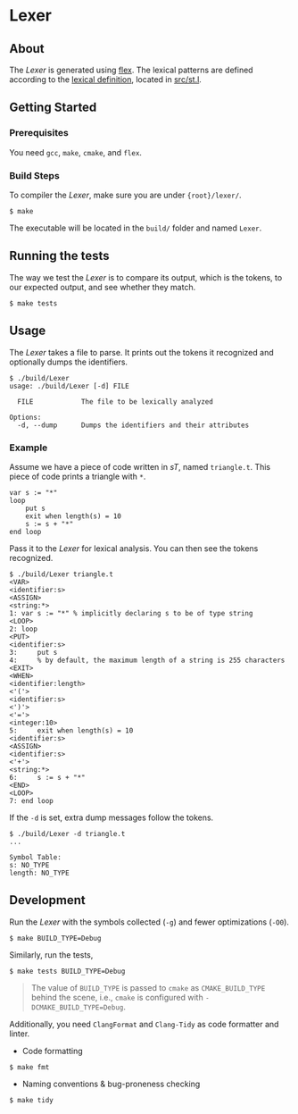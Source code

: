 # Lexer

## About

The _Lexer_ is generated using [flex](https://github.com/westes/flex). The lexical patterns are defined according to the [lexical definition](./lexical-definition.md), located in [src/st.l](src/st.l).

## Getting Started

### Prerequisites

You need `gcc`, `make`, `cmake`, and `flex`.

### Build Steps

To compiler the _Lexer_, make sure you are under `{root}/lexer/`.

```shell
$ make
```

The executable will be located in the `build/` folder and named `Lexer`.

## Running the tests

The way we test the _Lexer_ is to compare its output, which is the tokens, to our expected output, and see whether they match.

```
$ make tests
```

## Usage

The _Lexer_ takes a file to parse. It prints out the tokens it recognized and optionally dumps the identifiers.

```
$ ./build/Lexer
usage: ./build/Lexer [-d] FILE

  FILE            The file to be lexically analyzed

Options:
  -d, --dump      Dumps the identifiers and their attributes
```

### Example

Assume we have a piece of code written in _sT_, named `triangle.t`. This piece of code prints a triangle with `*`.

```Turing
var s := "*"
loop
    put s
    exit when length(s) = 10
    s := s + "*"
end loop
```

Pass it to the _Lexer_ for lexical analysis. You can then see the tokens recognized.

```
$ ./build/Lexer triangle.t
<VAR>
<identifier:s>
<ASSIGN>
<string:*>
1: var s := "*" % implicitly declaring s to be of type string
<LOOP>
2: loop
<PUT>
<identifier:s>
3:     put s
4:     % by default, the maximum length of a string is 255 characters
<EXIT>
<WHEN>
<identifier:length>
<'('>
<identifier:s>
<')'>
<'='>
<integer:10>
5:     exit when length(s) = 10
<identifier:s>
<ASSIGN>
<identifier:s>
<'+'>
<string:*>
6:     s := s + "*"
<END>
<LOOP>
7: end loop
```

If the `-d` is set, extra dump messages follow the tokens.

```
$ ./build/Lexer -d triangle.t
...

Symbol Table:
s: NO_TYPE
length: NO_TYPE
```

## Development

Run the _Lexer_ with the symbols collected (`-g`) and fewer optimizations (`-O0`).

```
$ make BUILD_TYPE=Debug
```

Similarly, run the tests,

```
$ make tests BUILD_TYPE=Debug
```

> The value of `BUILD_TYPE` is passed to `cmake` as `CMAKE_BUILD_TYPE` behind the scene, i.e., `cmake` is configured with `-DCMAKE_BUILD_TYPE=Debug`.

Additionally, you need `ClangFormat` and `Clang-Tidy` as code formatter and linter.

- Code formatting

```
$ make fmt
```

- Naming conventions & bug-proneness checking

```
$ make tidy
```
